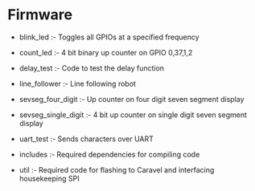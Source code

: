 # Firmware 

- blink_led :- Toggles all GPIOs at a specified frequency
- count_led :- 4 bit binary up counter on GPIO 0,37,1,2
- delay_test :- Code to test the delay function
- line_follower :- Line following robot
- sevseg_four_digit :- Up counter on four digit seven segment display
- sevseg_single_digit :- 4 bit up counter on single digit seven segment display
- uart_test :- Sends characters over UART




- includes :- Required dependencies for compiling code 
- util :- Required code for flashing to Caravel and interfacing housekeeping SPI